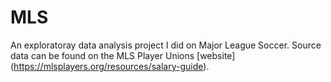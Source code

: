 # MLS

An exploratoray data analysis project I did on Major League Soccer. Source data can be found on the MLS Player Unions [website] (https://mlsplayers.org/resources/salary-guide).
